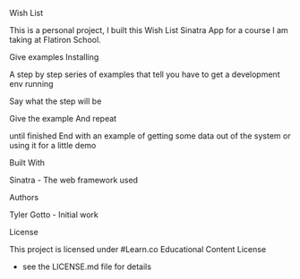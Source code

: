 Wish List

This is a personal project, I built this Wish List Sinatra App for a course I am taking at Flatiron School.

Give examples
Installing

A step by step series of examples that tell you have to get a development env running

Say what the step will be

Give the example
And repeat

until finished
End with an example of getting some data out of the system or using it for a little demo

Built With

Sinatra - The web framework used

Authors

Tyler Gotto - Initial work 

License

This project is licensed under #Learn.co Educational Content License
 - see the LICENSE.md file for details
